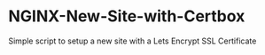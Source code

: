 # NGINX-New-Site-with-Certbox
Simple script to setup a new site with a Lets Encrypt SSL Certificate
